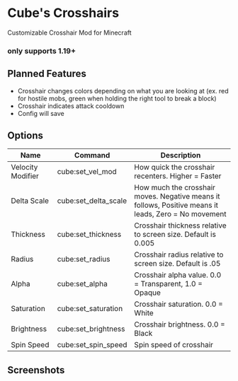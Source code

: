 # Cube's Crosshairs

Customizable Crosshair Mod for Minecraft

### only supports 1.19+

## Planned Features

- Crosshair changes colors depending on what you are looking at (ex. red for hostile mobs, green when holding the right tool to break a block)
- Crosshair indicates attack cooldown
- Config will save

## Options

| Name              | Command              | Description                                                                                          |
|-------------------|----------------------|------------------------------------------------------------------------------------------------------| 
| Velocity Modifier | cube:set_vel_mod     | How quick the crosshair recenters. Higher = Faster                                                   |
| Delta Scale       | cube:set_delta_scale | How much the crosshair moves. Negative means it follows, Positive means it leads, Zero = No movement |
| Thickness         | cube:set_thickness   | Crosshair thickness relative to screen size. Default is 0.005                                        |
| Radius            | cube:set_radius      | Crosshair radius relative to screen size. Default is .05                                             |
| Alpha             | cube:set_alpha       | Crosshair alpha value. 0.0 = Transparent, 1.0 = Opaque                                               |
| Saturation        | cube:set_saturation  | Crosshair saturation. 0.0 = White                                                                    |
| Brightness        | cube:set_brightness  | Crosshair brightness. 0.0 = Black                                                                    |
| Spin Speed        | cube:set_spin_speed  | Spin speed of crosshair                                                                              |

## Screenshots
